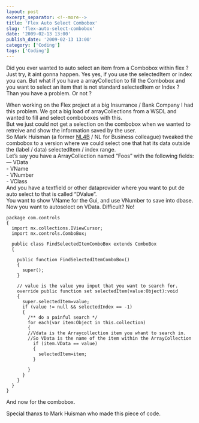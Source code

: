 ```yaml
---
layout: post
excerpt_separator: <!--more-->
title: 'Flex Auto Select Combobox'
slug: 'flex-auto-select-combobox'
date: '2009-02-13 13:00'
publish_date: '2009-02-13 13:00'
category: ['Coding']
tags: ['Coding']
---
```

Did you ever wanted to auto select an item from a Combobox within flex ?  
Just try, it aint gonna happen. Yes yes, if you use the selectedItem or index
you can. But what if you have a arrayCollection to fill the Combobox and you
want to select an item that is not standard selectedItem or Index ?  
Than you have a problem. Or not ?  
  
  
When working on the Flex project at a big Insurrance / Bank Company I had this
problem. We got a big load of arrayCollections from a WSDL and wanted to fill
and select comboboxes with this.  
But we just could not get a selection on the combobox when we wanted to
retreive and show the information saved by the user.  
So Mark Huisman (a former [NL4B](http://www.nl4b.nl/ "NL for Business SAP Flex
Specialists") / NL for Business colleague) tweaked the combobox to a version
where we could select one that hat its data outside the (label / data)
selectedItem / index range.  
Let’s say you have a ArrayCollection named “Foos” with the following fields: —
VData  
\- VName  
\- VNumber  
\- VClass  
And you have a textfield or other dataprovider where you want to put de auto
select to that is called “DValue”.  
You want to show VName for the Gui, and use VNumber to save into dbase. Now
you want to autoselect on VData. Difficult? No!

    
    
    package com.controls  
    {  
      import mx.collections.IViewCursor;  
      import mx.controls.ComboBox;  
      
      public class FindSelectedItemComboBox extends ComboBox  
      {  
      
        public function FindSelectedItemComboBox()  
        {  
          super();  
        }  
      
        // value is the value you input that you want to search for.  
        override public function set selectedItem(value:Object):void  
        {  
          super.selectedItem=value;  
          if (value != null && selectedIndex == -1)  
          {  
            /** do a painful search */  
            for each(var item:Object in this.collection)  
            {  
            //Vdata is the Arraycollection item you whant to search in.  
            //So VData is the name of the item within the ArrayCollection  
              if (item.VData == value)  
              {  
                selectedItem=item;  
              }  
      
            }  
          }  
        }  
      }  
    }

And now for the combobox.

Special thanxs to Mark Huisman who made this piece of code.

